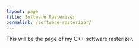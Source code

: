 ```yaml
---
layout: page
title: Software Rasterizer
permalink: /software-rasterizer/
---
```


This will be the page of my C++ software rasterizer.